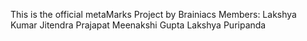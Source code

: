 This is the official metaMarks Project by Brainiacs
Members:
Lakshya Kumar
Jitendra Prajapat
Meenakshi Gupta
Lakshya Puripanda